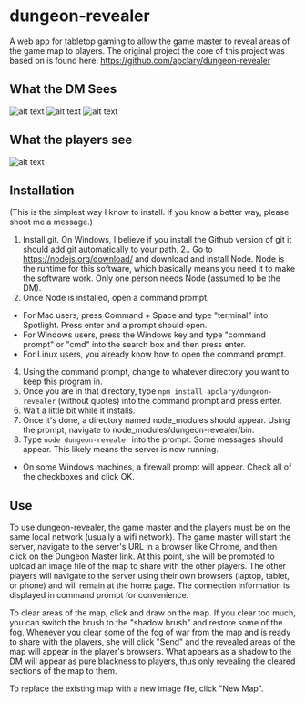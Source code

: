 dungeon-revealer
================

A web app for tabletop gaming to allow the game master to reveal areas of the game map to players.
The original project the core of this project was based on is found here: https://github.com/apclary/dungeon-revealer

What the DM Sees
----------------
![alt text](http://github.com/patkilleen/dungeon-revealer/tree/master/dungeon-revealer/public/images/dm-example-fow.PNG "DM's Fog of war view")
![alt text](http://github.com/patkilleen/dungeon-revealer/tree/master/dungeon-revealer/public/images/dm-example-labels.PNG "DM's Label view")
![alt text](http://github.com/patkilleen/dungeon-revealer/tree/master/dungeon-revealer/public/images/dm-example-grid.PNG "DM's Grid view")

What the players see
--------------------
![alt text](http://github.com/patkilleen/dungeon-revealer/tree/master/dungeon-revealer/public/images/player-example.PNG "Player's view")


Installation
------------
(This is the simplest way I know to install. If you know a better way, please shoot me a message.)

1. Install git. On Windows, I believe if you install the Github version of git it should add git automatically to your path.
2.. Go to https://nodejs.org/download/ and download and install Node. Node is the runtime for this software, which basically means you need it to make the software work. Only one person needs Node (assumed to be the DM). 
3. Once Node is installed, open a command prompt. 
  * For Mac users, press Command + Space and type "terminal" into Spotlight. Press enter and a prompt should open. 
  * For Windows users, press the Windows key and type "command prompt" or "cmd" into the search box and then press enter.
  * For Linux users, you already know how to open the command prompt.
4. Using the command prompt, change to whatever directory you want to keep this program in. 
5. Once you are in that directory, type `npm install apclary/dungeon-revealer` (without quotes) into the command prompt and press enter.
6. Wait a little bit while it installs.
7. Once it's done, a directory named node_modules should appear. Using the prompt, navigate to node_modules/dungeon-revealer/bin.
8. Type `node dungeon-revealer` into the prompt. Some messages should appear. This likely means the server is now running. 
  * On some Windows machines, a firewall prompt will appear. Check all of the checkboxes and click OK.

Use
---

To use dungeon-revealer, the game master and the players must be on the same local network (usually a wifi network). The game master will start the server, navigate to the server's URL in a browser like Chrome, and then click on the Dungeon Master link. At this point, she will be prompted to upload an image file of the map to share with the other players. The other players will navigate to the server using their own browsers (laptop, tablet, or phone) and will remain at the home page. The connection information is displayed in command prompt for convenience.

To clear areas of the map, click and draw on the map. If you clear too much, you can switch the brush to the "shadow brush" and restore some of the fog. Whenever you clear some of the fog of war from the map and is ready to share with the players, she will click "Send" and the revealed areas of the map will appear in the player's browsers. What appears as a shadow to the DM will appear as pure blackness to players, thus only revealing the cleared sections of the map to them.

To replace the existing map with a new image file, click "New Map".


